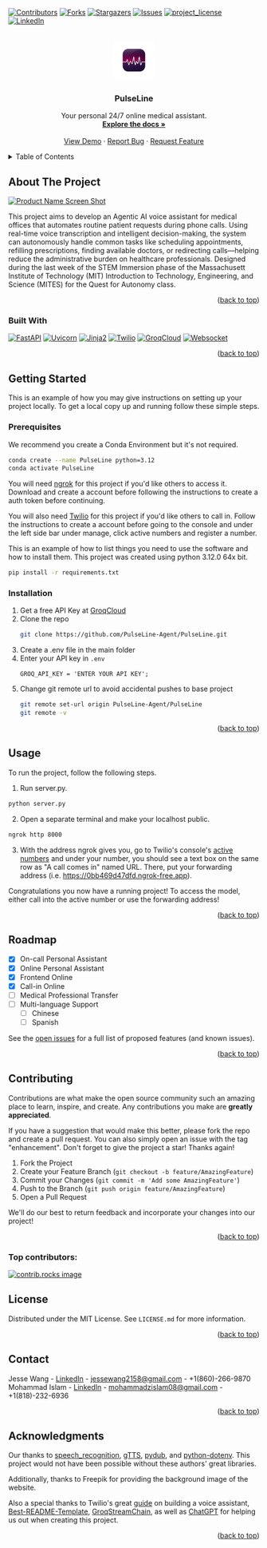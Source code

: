 <!-- Improved compatibility of back to top link: See: https://github.com/othneildrew/Best-README-Template/pull/73 -->
<a id="readme-top"></a>
<!--
*** Thanks for checking out the Best-README-Template. If you have a suggestion
*** that would make this better, please fork the repo and create a pull request
*** or simply open an issue with the tag "enhancement".
*** Don't forget to give the project a star!
*** Thanks again! Now go create something AMAZING! :D
-->



<!-- PROJECT SHIELDS -->
<!--
*** I'm using markdown "reference style" links for readability.
*** Reference links are enclosed in brackets [ ] instead of parentheses ( ).
*** See the bottom of this document for the declaration of the reference variables
*** for contributors-url, forks-url, etc. This is an optional, concise syntax you may use.
*** https://www.markdownguide.org/basic-syntax/#reference-style-links
-->
[![Contributors][contributors-shield]][contributors-url]
[![Forks][forks-shield]][forks-url]
[![Stargazers][stars-shield]][stars-url]
[![Issues][issues-shield]][issues-url]
[![project_license][license-shield]][license-url]
[![LinkedIn][linkedin-shield]][linkedin-url]



<!-- PROJECT LOGO -->
<br />
<div align="center">
  <a href="https://github.com/PulseLine-Agent/PulseLine">
    <img src="static/img/dark.png" alt="Logo" width="80" height="80">
  </a>

<h3 align="center">PulseLine</h3>

  <p align="center">
    Your personal 24/7 online medical assistant.
    <br />
    <a href="https://github.com/PulseLine-Agent/PulseLine"><strong>Explore the docs »</strong></a>
    <br />
    <br />
    <a href="https://github.com/PulseLine-Agent/PulseLine">View Demo</a>
    &middot;
    <a href="https://github.com/PulseLine-Agent/PulseLine/issues/new?labels=bug&template=bug-report.md">Report Bug</a>
    &middot;
    <a href="https://github.com/PulseLine-Agent/PulseLine/issues/new?labels=enhancement&template=feature-request.md">Request Feature</a>
  </p>
</div>



<!-- TABLE OF CONTENTS -->
<details>
  <summary>Table of Contents</summary>
  <ol>
    <li>
      <a href="#about-the-project">About The Project</a>
      <ul>
        <li><a href="#built-with">Built With</a></li>
      </ul>
    </li>
    <li>
      <a href="#getting-started">Getting Started</a>
      <ul>
        <li><a href="#prerequisites">Prerequisites</a></li>
        <li><a href="#installation">Installation</a></li>
      </ul>
    </li>
    <li><a href="#usage">Usage</a></li>
    <li><a href="#roadmap">Roadmap</a></li>
    <li><a href="#contributing">Contributing</a></li>
    <li><a href="#license">License</a></li>
    <li><a href="#contact">Contact</a></li>
    <li><a href="#acknowledgments">Acknowledgments</a></li>
  </ol>
</details>



<!-- ABOUT THE PROJECT -->
## About The Project

[![Product Name Screen Shot][product-screenshot]](https://example.com)

This project aims to develop an Agentic AI voice assistant for medical offices that automates routine patient requests during phone calls. Using real-time voice transcription and intelligent decision-making, the system can autonomously handle common tasks like scheduling appointments, refilling prescriptions, finding available doctors, or redirecting calls—helping reduce the administrative burden on healthcare professionals. Designed during the last week of the STEM Immersion phase of the Massachusett Institute of Technology (MIT) Introduction to Technology, Engineering, and Science (MITES) for the Quest for Autonomy class.

<p align="right">(<a href="#readme-top">back to top</a>)</p>



### Built With

[![FastAPI][FastAPI.svg]][FastAPI-url]
[![Uvicorn][Uvicorn.svg]][Uvicorn-url]
[![Jinja2][Jinja2.svg]][Jinja2-url]
[![Twilio][Twilio.svg]][Twilio-url]
[![GroqCloud][GroqCloud.svg]][GroqCloud-url]
[![Websocket][Websocket.svg]][Websocket-url]


<p align="right">(<a href="#readme-top">back to top</a>)</p>



<!-- GETTING STARTED -->
## Getting Started

This is an example of how you may give instructions on setting up your project locally.
To get a local copy up and running follow these simple steps.

### Prerequisites

We recommend you create a Conda Environment but it's not required.
  ```sh
  conda create --name PulseLine python=3.12
  conda activate PulseLine
  ```

You will need [ngrok](https://ngrok.com) for this project if you'd like others to access it. Download and create a account before following the instructions to create a auth token before continuing.

You will also need [Twilio](https://www.twilio.com/en-us) for this project if you'd like others to call in. Follow the instructions to create a account before going to the console and under the left side bar under manage, click active numbers and register a number.

This is an example of how to list things you need to use the software and how to install them. This project was created using python 3.12.0 64x bit.
  ```sh
  pip install -r requirements.txt
  ```

### Installation

1. Get a free API Key at [GroqCloud](https://console.groq.com/keys)
2. Clone the repo
   ```sh
   git clone https://github.com/PulseLine-Agent/PulseLine.git
   ```
3. Create a .env file in the main folder
4. Enter your API key in `.env`
   ```.env
   GROQ_API_KEY = 'ENTER YOUR API KEY';
   ```
5. Change git remote url to avoid accidental pushes to base project
   ```sh
   git remote set-url origin PulseLine-Agent/PulseLine
   git remote -v
   ```

<p align="right">(<a href="#readme-top">back to top</a>)</p>


<!-- USAGE EXAMPLES -->
## Usage

To run the project, follow the following steps.

1. Run server.py.
  ```sh
  python server.py
  ```

2. Open a separate terminal and make your localhost public.
  ```sh
  ngrok http 8000
  ```

3. With the address ngrok gives you, go to Twilio's console's [active numbers](https://console.twilio.com/us1/develop/phone-numbers/manage/incoming) and under your number, you should see a text box on the same row as "A call comes in" named URL. There, put your forwarding address (i.e. https://0bb469d47dfd.ngrok-free.app).

Congratulations you now have a running project! To access the model, either call into the active number or use the forwarding address!


<p align="right">(<a href="#readme-top">back to top</a>)</p>


<!-- ROADMAP -->
## Roadmap

- [x] On-call Personal Assistant
- [x] Online Personal Assistant
- [x] Frontend Online
- [x] Call-in Online
- [ ] Medical Professional Transfer
- [ ] Multi-language Support
    - [ ] Chinese
    - [ ] Spanish

See the [open issues](https://github.com/PulseLine-Agent/PulseLine/issues) for a full list of proposed features (and known issues).

<p align="right">(<a href="#readme-top">back to top</a>)</p>



<!-- CONTRIBUTING -->
## Contributing

Contributions are what make the open source community such an amazing place to learn, inspire, and create. Any contributions you make are **greatly appreciated**.

If you have a suggestion that would make this better, please fork the repo and create a pull request. You can also simply open an issue with the tag "enhancement".
Don't forget to give the project a star! Thanks again!

1. Fork the Project
2. Create your Feature Branch (`git checkout -b feature/AmazingFeature`)
3. Commit your Changes (`git commit -m 'Add some AmazingFeature'`)
4. Push to the Branch (`git push origin feature/AmazingFeature`)
5. Open a Pull Request

We'll do our best to return feedback and incorporate your changes into our project!

<p align="right">(<a href="#readme-top">back to top</a>)</p>

### Top contributors:

<a href="https://github.com/PulseLine-Agent/PulseLine/graphs/contributors">
  <img src="https://contrib.rocks/image?repo=PulseLine-Agent/PulseLine" alt="contrib.rocks image" />
</a>



<!-- LICENSE -->
## License

Distributed under the MIT License. See `LICENSE.md` for more information.

<p align="right">(<a href="#readme-top">back to top</a>)</p>



<!-- CONTACT -->
## Contact

Jesse Wang - [LinkedIn](https://www.linkedin.com/in/jesse-h-wang) - jessewang2158@gmail.com - +1(860)-266-9870
Mohammad Islam - [LinkedIn](https://www.linkedin.com/in/mohammad-islam-04b015326/) - mohammadzislam08@gmail.com - +1(818)-232-6936

<p align="right">(<a href="#readme-top">back to top</a>)</p>



<!-- ACKNOWLEDGMENTS -->
## Acknowledgments

Our thanks to [speech_recognition](https://github.com/Uberi/speech_recognition), [gTTS](https://github.com/pndurette/gTTS), [pydub](https://github.com/jiaaro/pydub), and [python-dotenv](https://github.com/theskumar/python-dotenv). This project would not have been possible without these authors' great libraries.

Additionally, thanks to Freepik for providing the background image of the website.

Also a special thanks to Twilio's great [guide](twilio.com/en-us/blog/voice-ai-assistant-openai-realtime-api-python) on building a voice assistant, [Best-README-Template](https://github.com/othneildrew/Best-README-Template/tree/main), [GroqStreamChain](https://github.com/The-Data-Dilemma/GroqStreamChain/tree/main), as well as [ChatGPT](https://chatgpt.com) for helping us out when creating this project.

<p align="right">(<a href="#readme-top">back to top</a>)</p>



<!-- MARKDOWN LINKS & IMAGES -->
<!-- https://www.markdownguide.org/basic-syntax/#reference-style-links -->
[contributors-shield]: https://img.shields.io/github/contributors/PulseLine-Agent/PulseLine.svg?style=for-the-badge
[contributors-url]: https://github.com/PulseLine-Agent/PulseLine/graphs/contributors

[forks-shield]: https://img.shields.io/github/forks/PulseLine-Agent/PulseLine.svg?style=for-the-badge
[forks-url]: https://github.com/PulseLine-Agent/PulseLine/network/members

[stars-shield]: https://img.shields.io/github/stars/PulseLine-Agent/PulseLine.svg?style=for-the-badge
[stars-url]: https://github.com/PulseLine-Agent/PulseLine/stargazers

[issues-shield]: https://img.shields.io/github/issues/PulseLine-Agent/PulseLine.svg?style=for-the-badge
[issues-url]: https://github.com/PulseLine-Agent/PulseLine/issues

[license-shield]: https://img.shields.io/github/license/PulseLine-Agent/PulseLine.svg?style=for-the-badge
[license-url]: https://github.com/PulseLine-Agent/PulseLine/LICENSE.txt

[linkedin-shield]: https://img.shields.io/badge/-LinkedIn-black.svg?style=for-the-badge&logo=linkedin&colorB=555
[linkedin-url]: https://www.linkedin.com/company/mitesatmit

[product-screenshot]: images/screenshot.png

[FastAPI.svg]: https://img.shields.io/badge/FastAPI-005571?style=for-the-badge&logo=fastapi
[FastAPI-url]: https://fastapi.tiangolo.com

[Jinja2.svg]: https://img.shields.io/badge/jinja-white.svg?style=for-the-badge&logo=jinja&logoColor=black
[Jinja2-url]: https://jinja.palletsprojects.com/en/stable

[Twilio.svg]: https://img.shields.io/badge/Twilio-F22F46?style=for-the-badge&logo=Twilio&logoColor=white
[Twilio-url]: https://www.twilio.com/en-us

[Uvicorn.svg]: https://img.shields.io/badge/Uvicorn-7A00B2?style=for-the-badge&logo=gunicorn&logoColor=FFB7C3&labelColor=0A0068
[Uvicorn-url]: https://www.uvicorn.org

[GroqCloud.svg]: https://img.shields.io/badge/GroqCloud-white?style=for-the-badge&logo=groupon&logoColor=white&labelColor=orange
[GroqCloud-url]: https://console.groq.com/home

[Websocket.svg]: https://img.shields.io/badge/Websockets-gold?style=for-the-badge&logo=elegoo&logoColor=Blue&labelColor=blue
[Websocket-url]: https://websockets.readthedocs.io/en/stable
